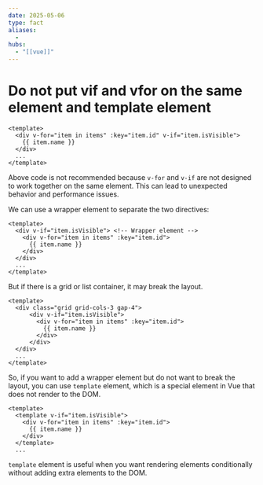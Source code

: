 ```yaml
---
date: 2025-05-06
type: fact
aliases:
  -
hubs:
  - "[[vue]]"
---
```


# Do not put vif and vfor on the same element and template element

```vue
<template>
  <div v-for="item in items" :key="item.id" v-if="item.isVisible">
    {{ item.name }}
  </div>
  ...
</template>
```

Above code is not recommended because `v-for` and `v-if` are not designed to work together on the same element. This can lead to unexpected behavior and performance issues.

We can use a wrapper element to separate the two directives:

```vue
<template>
  <div v-if="item.isVisible"> <!-- Wrapper element -->
    <div v-for="item in items" :key="item.id">
      {{ item.name }}
    </div>
  </div>
  ...
</template>
```

But if there is a grid or list container, it may break the layout.

```vue
<template>
  <div class="grid grid-cols-3 gap-4">
      <div v-if="item.isVisible">
        <div v-for="item in items" :key="item.id">
          {{ item.name }}
        </div>
      </div>
  </div>
  ...
</template>
```

So, if you want to add a wrapper element but do not want to break the layout, you can use `template` element, which is a special element in Vue that does not render to the DOM.

```vue
<template>
  <template v-if="item.isVisible">
    <div v-for="item in items" :key="item.id">
      {{ item.name }}
    </div>
  </template>
  ...
```

`template` element is useful when you want rendering elements conditionally without adding extra elements to the DOM.

